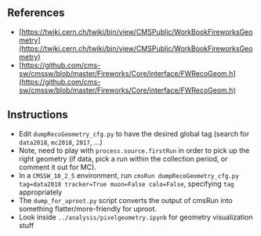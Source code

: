 ## References

* [https://twiki.cern.ch/twiki/bin/view/CMSPublic/WorkBookFireworksGeometry](https://twiki.cern.ch/twiki/bin/view/CMSPublic/WorkBookFireworksGeometry)
* [https://github.com/cms-sw/cmssw/blob/master/Fireworks/Core/interface/FWRecoGeom.h](https://github.com/cms-sw/cmssw/blob/master/Fireworks/Core/interface/FWRecoGeom.h)

## Instructions

* Edit `dumpRecoGeometry_cfg.py` to have the desired global tag (search for `data2018`, `mc2018`, `2017`, ...)
* Note, need to play with `process.source.firstRun` in order to pick up the right geometry (if data,
pick a run within the collection period, or comment it out for MC).
* In a `CMSSW_10_2_5` environment, run `cmsRun dumpRecoGeometry_cfg.py tag=data2018 tracker=True muon=False calo=False`,
specifying `tag` appropriately
* The `dump_for_uproot.py` script converts the output of cmsRun into something flatter/more-friendly for uproot.
* Look inside `../analysis/pixelgeometry.ipynb` for geometry visualization stuff

